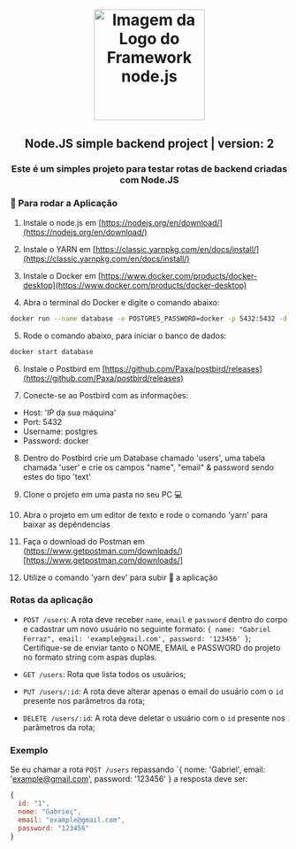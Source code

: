 <h1 align="center">
  <img alt="Imagem da Logo do Framework node.js" src="https://shippo-static.s3.amazonaws.com/img/programming/nodejs.svg" height="200" />
</h1>
<h2 align="center">Node.JS simple backend project | version: 2</h2>

<h3 align="center">Este é um simples projeto para testar rotas de backend criadas com Node.JS</h3>

### :ferris_wheel: Para rodar a Aplicação
  
1.  Instale o node.js em [https://nodejs.org/en/download/](https://nodejs.org/en/download/)

2.  Instale o YARN em [https://classic.yarnpkg.com/en/docs/install/](https://classic.yarnpkg.com/en/docs/install/)

3. Instale o Docker em [https://www.docker.com/products/docker-desktop](https://www.docker.com/products/docker-desktop)

4. Abra o terminal do Docker e digite o comando abaixo:
```bash
docker run --name database -e POSTGRES_PASSWORD=docker -p 5432:5432 -d postgres
```

5.  Rode o comando abaixo, para iniciar o banco de dados:
```bash
docker start database
```
6.  Instale o Postbird em [https://github.com/Paxa/postbird/releases](https://github.com/Paxa/postbird/releases)

7.  Conecte-se ao Postbird com as informações:
  -  Host: 'IP da sua máquina'
  -  Port: 5432
  -  Username: postgres
  -  Password: docker

8.  Dentro do Postbird crie um Database chamado 'users', uma tabela chamada 'user' e crie os campos "name", "email" & password
sendo estes do tipo 'text'

9.  Clone o projeto em uma pasta no seu PC :computer:

10.  Abra o projeto em um editor de texto e rode o comando 'yarn' para baixar as depêndencias

11.  Faça o download do Postman em (https://www.getpostman.com/downloads/)[https://www.getpostman.com/downloads/]

12.  Utilize o comando 'yarn dev' para subir :rocket: a aplicação

### Rotas da aplicação

- `POST /users`: A rota deve receber `name`, `email` e `password` dentro do corpo e cadastrar um novo usuário no seguinte formato: `{ name: "Gabriel Ferraz", email: 'example@gmail.com', password: '123456' }`; Certifique-se de enviar tanto o NOME, EMAIL e PASSWORD do projeto no formato string com aspas duplas.

- `GET /users`: Rota que lista todos os usuários;

- `PUT /users/:id`: A rota deve alterar apenas o email do usuário com o `id` presente nos parâmetros da rota;

- `DELETE /users/:id`: A rota deve deletar o usuário com o `id` presente nos parâmetros da rota;

### Exemplo

Se eu chamar a rota `POST /users` repassando `{ nome: 'Gabriel', email: 'example@gmail.com', password: '123456' } a resposta deve ser:

```js
{
  id: "1",
  nome: "Gabrieç",
  email: "example@gmail.com",
  password: "123456"
}
```
